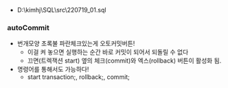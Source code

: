 - D:\kimhj\SQL\src\220719_01.sql
### autoCommit
- 번개모양 초록불 파란체크있는게 오토커밋버튼!
  - 이걸 켜 놓으면 실행하는 순간 바로 커밋이 되어서 되돌릴 수 없다
  - 끄면(트렉잭션 start) 옆의 체크(commit)와 엑스(rollback) 버튼이 활성화 됨.
- 명령어를 통해서도 가능하다!
  - start transaction;, rollback;, commit;
